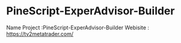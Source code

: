 # PineScript-ExperAdvisor-Builder
Name Project :PineScript-ExperAdvisor-Builder
Webisite : https://tv2metatrader.com/


